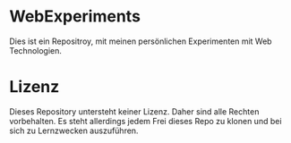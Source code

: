 # WebExperiments

Dies ist ein Repositroy, mit meinen persönlichen Experimenten mit Web Technologien.

# Lizenz
Dieses Repository untersteht keiner Lizenz. Daher sind alle Rechten vorbehalten.
Es steht allerdings jedem Frei dieses Repo zu klonen und bei sich zu Lernzwecken auszuführen.